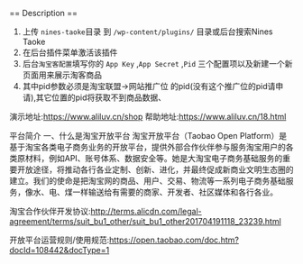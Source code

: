 == Description ==
1. 上传 `nines-taoke`目录 到 `/wp-content/plugins/` 目录或后台搜索Nines Taoke
2. 在后台插件菜单激活该插件
3. 后台`淘宝客配置`填写你的 `App Key` ,`App Secret` ,`Pid` 三个配置项以及新建一个新页面用来展示淘客商品
4. 其中pid参数必须是淘宝联盟->网站推广位  的pid(没有这个推广位的pid请申请),其它位置的pid将获取不到商品数据、

演示地址:https://www.aliluv.cn/shop
帮助地址:https://www.aliluv.cn/18.html



平台简介
一、什么是淘宝开放平台
淘宝开放平台（Taobao Open Platform）是基于淘宝各类电子商务业务的开放平台，提供外部合作伙伴参与服务淘宝用户的各类原材料，例如API、账号体系、数据安全等。她是大淘宝电子商务基础服务的重要开放途径，将推动各行各业定制、创新、进化，并最终促成新商业文明生态圈的建立。我们的使命是把淘宝网的商品、用户、交易、物流等一系列电子商务基础服务，像水、电、煤一样输送给有需要的商家、开发者、社区媒体和各行各业。


淘宝合作伙伴开发协议:http://terms.alicdn.com/legal-agreement/terms/suit_bu1_other/suit_bu1_other201704191118_23239.html

开放平台运营规则/使用规范:https://open.taobao.com/doc.htm?docId=108442&docType=1